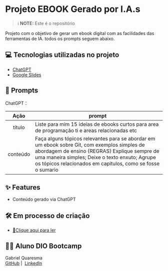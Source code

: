 # Projeto EBOOK Gerado por I.A.s

 > ℹ️ **NOTE:** Este é o repositório

Projeto com o objetivo de gerar um ebook digital com as facilidades das ferramentas de IA. todos os prompts
seguem abaixo.

## 💻 Tecnologias utilizadas no projeto

- [ChatGPT](https://chat.openai.com/) 
- [Google Slides](https://docs.google.com/presentation/)

## 🧠 Prompts


ChatGPT：

|   Ação   | prompt                                                                                                                                                                                                                                                                         |
| :------: | ------------------------------------------------------------------------------------------------------------------------------------------------------------------------------------------------------------------------------------------------------------------------------ |
|  título  | Liste para mim 15 ideias de ebooks curtos para area de programação ti e areas relacionadas etc                                                         |
| conteúdo | Faça alguns tópicos relevantes para se abordar em um ebook sobre Git, com exemplos simples de abordagem de ensino {REGRAS} Explique sempre de uma maneira simples; Deixe o texto enxuto; Agrupe os tópicos relacionados em capitulos, como se fosse o sumario |

## ✨ Features

- Conteúdo gerado via ChatGPT

## 🛠️ Em processo de criação

- <a href="https://docs.google.com/presentation/d/1uuIEtW0D1Q00DR4ScF0xsfCWka4lNcgklw6KsjnahIY/edit?usp=sharing" title="View PDF now"> 📕Clique aqui para ler</a>

## 👨‍💻 Aluno DIO Bootcamp

<p>
    Gabriel Quaresma<br>
    <a href="https://github.com/qu4resm4">
    GitHub</a>&nbsp;|&nbsp;
    <a href="https://www.linkedin.com/in/gabriel-quaresma-0b2290201/">LinkedIn</a>
</p>
